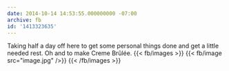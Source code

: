 ```yaml
---
date: 2014-10-14 14:53:55.000000000 -07:00
archive: fb
id: '1413323635'
---
```


Taking half a day off here to get some personal things done and get a little needed rest. Oh and to make Creme Brûlée.
{{< fb/images >}}
{{< fb/image src="image.jpg" />}}
{{< /fb/images >}}
